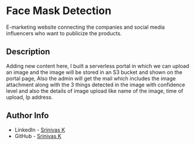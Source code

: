 # Face Mask Detection

E-marketing website connecting the companies and social media influencers who want to publicize the products.

## Description

Adding new content here, I built a serverless portal in which we can upload an image and the image will be stored in an S3 bucket and shown on the portal page, Also the admin will get the mail which includes the image attachment along with the 3 things detected in the image with confidence level and also the details of image upload like name of the image, time of upload, Ip address.

## Author Info

- LinkedIn - [Srinivas K](https://www.linkedin.com/in/srinivas-konduri/)
- GitHub - [Srinivas K](https://github.com/srinivaskool)
